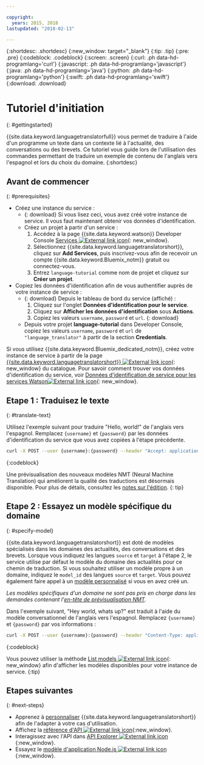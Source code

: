 ```yaml
---

copyright:
  years: 2015, 2018
lastupdated: "2018-02-13"

---
```

<!-- Attribute definitions -->
{:shortdesc: .shortdesc}
{:new_window: target="_blank"}
{:tip: .tip}
{:pre: .pre}
{:codeblock: .codeblock}
{:screen: .screen}
{:curl: .ph data-hd-programlang='curl'}
{:javascript: .ph data-hd-programlang='javascript'}
{:java: .ph data-hd-programlang='java'}
{:python: .ph data-hd-programlang='python'}
{:swift: .ph data-hd-programlang='swift'}
{:download: .download}

# Tutoriel d'initiation
{: #gettingstarted}

{{site.data.keyword.languagetranslatorfull}} vous permet de traduire à l'aide d'un programme un texte dans un contexte lié à l'actualité, des conversations ou des brevets. Ce tutoriel vous guide lors de l'utilisation des commandes permettant de traduire un exemple de contenu de l'anglais vers l'espagnol et lors du choix du domaine.
{:shortdesc}

## Avant de commencer 
{: #prerequisites}

- Créez une instance du service :
    - {: download} Si vous lisez ceci, vous avez créé votre instance de service. Il vous faut maintenant obtenir vos données d'identification.
    - Créez un projet à partir d'un service :
        1.  Accédez à la page {{site.data.keyword.watson}} Developer Console [Services ![External link icon](../../icons/launch-glyph.svg "External link icon")](https://console.{DomainName}/developer/watson/services){: new_window}.
        1.  Sélectionnez {{site.data.keyword.languagetranslatorshort}}, cliquez sur **Add Services**, puis inscrivez-vous afin de recevoir un compte {{site.data.keyword.Bluemix_notm}} gratuit ou connectez-vous. 
        1.  Entrez `language-tutorial` comme nom de projet et cliquez sur **Créer un projet**.
- Copiez les données d'identification afin de vous authentifier auprès de votre instance de service : 
    - {: download} Depuis le tableau de bord du service (affiché) :
        1.  Cliquez sur l'onglet **Données d'identification pour le service**. 
        1.  Cliquez sur **Afficher les données d'identification** sous **Actions**.
        1.  Copiez les valeurs `username`, `password` et `url`.
        {: download}
    - Depuis votre projet **language-tutorial** dans Developer Console, copiez les valeurs `username`, `password` et `url` de `"language_translator"` à partir de la section **Credentials**.

<!-- Remove this text after dedicated instances have the Developer Console: begin -->

Si vous utilisez {{site.data.keyword.Bluemix_dedicated_notm}}, créez votre instance de service à partir de la page [{{site.data.keyword.languagetranslatorshort}} ![External link icon](../../icons/launch-glyph.svg "External link icon")](https://console.{DomainName}/catalog/services/language-translator/){: new_window} du catalogue. Pour savoir comment trouver vos données d'identification du service, voir
[Données d'identification de service pour les services Watson![External link icon](../../icons/launch-glyph.svg "External link icon")](/docs/services/watson/getting-started-credentials.html#getting-credentials-manually){: new_window}.

<!-- Remove this text after dedicated instances have the Developer Console: end -->

## Etape 1 : Traduisez le texte
{: #translate-text}

Utilisez l'exemple suivant pour traduire "Hello, world!" de l'anglais vers l'espagnol. Remplacez `{username}` et `{password}` par les données d'identification du service que vous avez copiées à l'étape précédente.

```bash
curl -X POST --user {username}:{password} --header "Accept: application/json" --data "{\"text\":\"Hello, world\",\"source\":\"en\",\"target\":\"es\"}" https://gateway.watsonplatform.net/language-translator/api/v2/translate
```
{:codeblock}

Une prévisualisation des nouveaux modèles NMT (Neural Machine Translation) qui améliorent la qualité des traductions est désormais disponible. Pour plus de détails, consultez les [notes sur l'édition](release-notes.html#12-january-2018).
{: tip}

<!-- ```
var watson = require('watson-developer-cloud');
var language_translator = watson.language_translator({
  username: 'username',
  password: 'password',
  version: 'v2',
  url: 'https://gateway.watsonplatform.net/language-translator/api'
});
language_translator.translate({
    text: 'Hello, world!',
    source: 'en',
    target: 'es'
  },
  function(err, translation) {
    if (err)
      console.log(err)
    else
      console.log(translation);
});
```
{:node}
{:codeblock} -->

<!-- ```java
LanguageTranslator service = new LanguageTranslator();
service.setUsernameAndPassword("username","password");

TranslationResult result = service.translate("Hello, world!", "en", "es");
System.out.println(result);
```
{:java}
{:codeblock} -->

<!-- ```
import json
from watson_developer_cloud import LanguageTranslatorV2 as LanguageTranslator

language_translator = LanguageTranslator(
    username="username",
    password="password")

translation = language_translator.translate(
    text="Hello, world!",
    source="en",
    target="es"
print(json.dumps(translation, indent=2, ensure_ascii=False))
```
{:python}
{:codeblock} -->


## Etape 2 : Essayez un modèle spécifique du domaine
{: #specify-model}

{{site.data.keyword.languagetranslatorshort}} est doté de modèles spécialisés dans les domaines des actualités, des conversations et des brevets. Lorsque vous indiquez les langues `source` et `target` à l'étape 2, le service utilise par défaut le modèle du domaine des actualités pour ce chemin de traduction. Si vous souhaitez utiliser un modèle propre à un domaine, indiquez le `model_id` des langues `source` et `target`. Vous pouvez également faire appel à un [modèle personnalisé](customizing.html) si vous en avez créé un. 

_Les modèles spécifiques d'un domaine ne sont pas pris en charge dans les demandes contenant l'[en-tête de prévisualisation NMT](release-notes.html#12-january-2018)._

Dans l'exemple suivant, "Hey world, whats up?" est traduit à l'aide du modèle conversationnel de l'anglais vers l'espagnol. Remplacez `{username}` et `{password}` par vos informations :

```bash
curl -X POST --user {username}:{password} --header "Content-Type: application/json" --header "Accept: application/json" --data "{\"text\":\"Hey world, whats up?\",\"model_id\":\"en-es-conversational\"}" "https://gateway.watsonplatform.net/language-translator/api/v2/translate"
```
{:codeblock}

<!-- ```
var watson = require('watson-developer-cloud');
var language_translator = watson.language_translator({
  username: 'username',
  password: 'password',
  url: 'https://gateway.watsonplatform.net/language-translator/api'
  version: 'v2',
});
language_translator.translate({
    text: 'Hey, world! What's up?',
    model_id: 'en-es-conversational'
  },
  function(err, translation) {
    if (err)
      console.log(err)
    else
      console.log(translation);
});
```
{:node}
{:codeblock} -->

<!-- ```java
LanguageTranslator service = new LanguageTranslator();
service.setUsernameAndPassword("username","password");

TranslationResult result = service.translate("Hey, world! What's up?", "en-es-conversational");
System.out.println(result);
```
{:java}
{:codeblock} -->

<!-- ```python
import json
from watson_developer_cloud import LanguageTranslatorV2 as LanguageTranslator

language_translator = LanguageTranslator(
  username="username",
  password="password"
)

translation = language_translator.translate(
  text="Hey, world! What's up?",
  model_id="en-es-conversational"
)
print(json.dumps(translation, indent=2, ensure_ascii=False))
```
{:python}
{:codeblock} -->

Vous pouvez utiliser la méthode [List models ![External link icon](../../icons/launch-glyph.svg "External link icon")](https://www.ibm.com/watson/developercloud/language-translator/api/v2/#list-models){: new_window} afin d'afficher les modèles disponibles pour votre instance de service.
{:tip}

## Etapes suivantes
{: #next-steps}

- Apprenez à [personnaliser](/docs/services/language-translator/customizing.html) {{site.data.keyword.languagetranslatorshort}} afin de l'adapter à votre cas d'utilisation. 
- Affichez la
[référence d'API ![External link icon](../../icons/launch-glyph.svg "External link icon")](https://www.ibm.com/watson/developercloud/language-translator/api/v2/){:new_window}.
- Interagissez avec l'API dans [API Explorer ![External link icon](../../icons/launch-glyph.svg "External link icon")](https://watson-api-explorer.mybluemix.net/apis/language-translator-v2){:new_window}.
- Essayez le [modèle d'application Node.js ![External link icon](../../icons/launch-glyph.svg "External link icon")](https://github.com/watson-developer-cloud/language-translator-nodejs){:new_window}.
